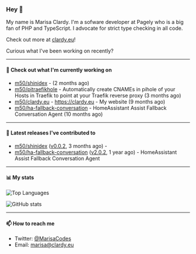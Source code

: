 ### Hey 👋

My name is Marisa Clardy. I'm a sofware developer at Pagely who is a big fan of PHP and TypeScript. I advocate for strict type checking in all code.

Check out more at [clardy.eu](https://clardy.eu)!

Curious what I've been working on recently?

---

#### 👷  Check out what I'm currently working on

- [m50/shinidex](https://github.com/m50/shinidex) -  (2 months ago)
- [m50/pitraefikhole](https://github.com/m50/pitraefikhole) - Automatically create CNAMEs in pihole of your Hosts in Traefik to point at your Traefik reverse proxy (3 months ago)
- [m50/clardy.eu](https://github.com/m50/clardy.eu) - https://clardy.eu - My website (9 months ago)
- [m50/ha-fallback-conversation](https://github.com/m50/ha-fallback-conversation) - HomeAssistant Assist Fallback Conversation Agent (10 months ago)

---

#### 🔭  Latest releases I've contributed to

- [m50/shinidex](https://github.com/m50/shinidex) ([v0.0.2](https://github.com/m50/shinidex/releases/tag/v0.0.2), 3 months ago) - 
- [m50/ha-fallback-conversation](https://github.com/m50/ha-fallback-conversation) ([v2.0.2](https://github.com/m50/ha-fallback-conversation/releases/tag/v2.0.2), 1 year ago) - HomeAssistant Assist Fallback Conversation Agent

---

#### 📊  My stats

![Top Languages](https://github-readme-stats.vercel.app/api/top-langs/?username=m50&hide=javascript,css,html&layout=compact&langs_count=8)

![GitHub stats](https://github-readme-stats.vercel.app/api?username=m50&count_private=1&show_icons=true)

---

#### 📫  How to reach me

- Twitter: [@MarisaCodes](https://twitter.com/MarisaCodes)
- Email: [marisa@clardy.eu](mailto://marisa@clardy.eu)
